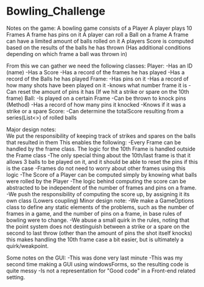 # Bowling_Challenge
Notes on the game:
	A bowling game consists of a Player
	A player plays 10 Frames
	A frame has pins on it
	A player can roll a Ball on a frame
	A frame can have a limited amount of balls rolled on it
	A players Score is computed based on the results of the balls he has thrown (Has additional conditions depending on which frame a ball was thrown in)

From this we can gather we need the following classes:
	Player:
		-Has an ID (name)
		-Has a Score
		-Has a record of the frames he has played
		-Has a record of the Balls he has played
	Frame:
		-Has pins on it
		-Has a record of how many shots have been played on it
		-knows what number frame it is
		-Can reset the amount of pins it has (If we hit a strike or spare on the 10th frame)
	Ball:
		-Is played on a certain Frame
		-Can be thrown to knock pins (Method)
		-Has a record of how many pins it knocked
		-Knows if it was a strike or a spare
	Score:
		-Can determine the totalScore resulting from a series(List<>) of rolled balls

Major design notes:  
We put the responsibility of keeping track of strikes and spares on the balls that resulted in them
This enables the following:
	-Every Frame can be handled by the frame class. The logic for the 10th Frame is handled outside the Frame class
	-The only special thing about the 10th/last frame is that it allows 3 balls to be played on it, and it should be able to reset the pins if this is the case
	-Frames do not need to worry about other frames using this logic
	-The Score of a Player can be computed simply by knowing what balls were rolled by the Player
		-The logic behind computing the score can be abstracted to be independent of the number of frames and pins on a frame.
	-We push the responsibility of computing the score up, by assigning it its own class (Lowers coupling)
Minor design note:
	-We make a GameOptions class to define any static elements of the problems, such as the number of frames in a game, and the number of pins on a frame, in base rules of bowling were to change.
	-We abuse a small quirk in the rules, noting that the point system does not destinguish between a strike or a spare on the second to last throw (other than the amount of pins the shot itself knocks)
		this makes handling the 10th frame case a bit easier, but is ultimately a quirk/weakpoint.

Some notes on the GUI:
  -This was done very last minute
  -This was my second time making a GUI using windowsForms, so the resulting code is quite messy
  -Is not a representation for "Good code" in a Front-end related setting.
	
	
	

